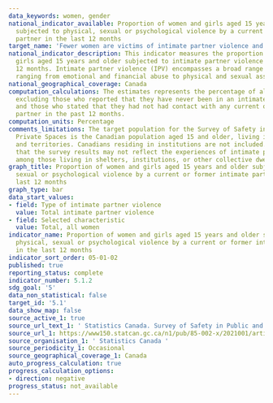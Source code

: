 ```yaml
---
data_keywords: women, gender
national_indicator_available: Proportion of women and girls aged 15 years and older
  subjected to physical, sexual or psychological violence by a current or former intimate
  partner in the last 12 months
target_name: 'Fewer women are victims of intimate partner violence and sexual assault '
national_indicator_description: This indicator measures the proportion of women and
  girls aged 15 years and older subjected to intimate partner violence in the last
  12 months. Intimate partner violence (IPV) encompasses a broad range of behaviours,
  ranging from emotional and financial abuse to physical and sexual assault.
national_geographical_coverage: Canada
computation_calculations: The estimates represents the percentage of all respondents,
  excluding those who reported that they have never been in an intimate partner relationship
  and those who stated that they had not had contact with any current or former intimate
  partner in the past 12 months.
computation_units: Percentage
comments_limitations: The target population for the Survey of Safety in Public and
  Private Spaces is the Canadian population aged 15 and older, living in the provinces
  and territories. Canadians residing in institutions are not included. This means
  that the survey results may not reflect the experiences of intimate partner violence
  among those living in shelters, institutions, or other collective dwellings.
graph_title: Proportion of women and girls aged 15 years and older subjected to physical,
  sexual or psychological violence by a current or former intimate partner in the
  last 12 months
graph_type: bar
data_start_values:
- field: Type of intimate partner violence
  value: Total intimate partner violence
- field: Selected characteristic
  value: Total, all women
indicator_name: Proportion of women and girls aged 15 years and older subjected to
  physical, sexual or psychological violence by a current or former intimate partner
  in the last 12 months
indicator_sort_order: 05-01-02
published: true
reporting_status: complete
indicator_number: 5.1.2
sdg_goal: '5'
data_non_statistical: false
target_id: '5.1'
data_show_map: false
source_active_1: true
source_url_text_1: ' Statistics Canada. Survey of Safety in Public and Private Spaces'
source_url_1: https://www150.statcan.gc.ca/n1/pub/85-002-x/2021001/article/00003/tbl/tbl01a-eng.htm
source_organisation_1: ' Statistics Canada '
source_periodicity_1: Occasional
source_geographical_coverage_1: Canada
auto_progress_calculation: true
progress_calculation_options:
- direction: negative
progress_status: not_available
---
```

